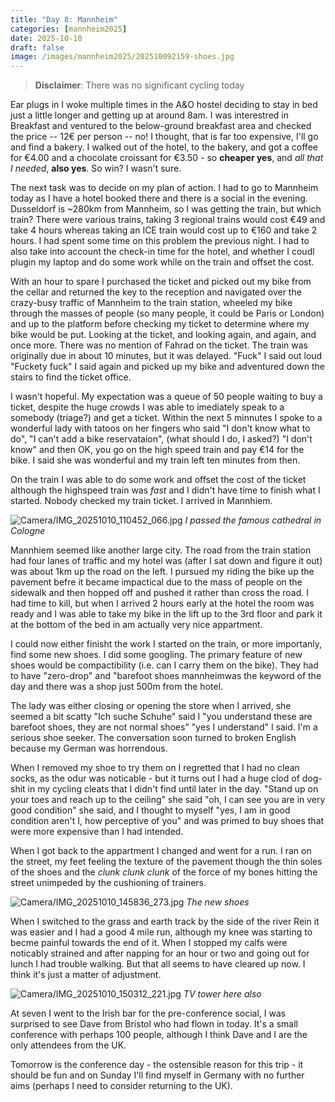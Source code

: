 ```yaml
--- 
title: "Day 8: Mannheim"
categories: [mannheim2025]
date: 2025-10-10
draft: false
image: /images/mannheim2025/202510092159-shoes.jpg
---
```

> **Disclaimer**: There was no significant cycling today

Ear plugs in I woke multiple times in the A&O hostel deciding to stay in bed
just a little longer and getting up at around 8am. I was interestred in
Breakfast and ventured to the below-ground breakfast area and checked the
price -- 12€ per person -- no! I thought, that is far too expensive, I'll go
and find a bakery. I walked out of the hotel, to the bakery, and got a coffee
for €4.00 and a chocolate croissant for €3.50 - so **cheaper yes**, and _all that I
needed_, **also yes**. So win? I wasn't sure.

The next task was to decide on my plan of action. I had to go to Mannheim
today as I have a hotel booked there and there is a social in the evening.
Dusseldorf is ~280km from Mannheim, so I  was getting the train, but which
train? There were various trains, taking 3 regional trains would cost €49
and take 4 hours whereas taking an ICE train would cost up to €160 and take 2
hours. I had spent some time on this problem the previous night. I had to also
take into account the check-in time for the hotel, and whether I coudl plugin
my laptop and do some work while on the train and offset the cost.

With an hour to spare I purchased the ticket and picked out my bike from the
cellar and returned the key to the reception and navigated over the crazy-busy
traffic of Mannheim to the train station, wheeled my bike through the masses
of people (so many people, it could be Paris or London) and up to the platform
before checking my ticket to determine where my bike would be put. Looking at
the ticket, and looking again, and again, and once more. There was no mention
of Fahrad on the ticket. The train was originally due in about 10 minutes, but
it was delayed. "Fuck" I said out loud "Fuckety fuck" I said again and picked
up my bike and adventured down the stairs to find the ticket office.

I wasn't hopeful. My expectation was a queue of 50 people waiting to buy a
ticket, despite the huge crowds I was able to imediately speak to a somebody
(triage?) and get a ticket. Within the next 5 minnutes I spoke to a wonderful
lady with tatoos on her fingers who said "I don't know what to do", "I can't
add a bike reservataion", (what should I do, I asked?) "I don't know" and then
OK, you go on the high speed train and pay €14 for the bike. I said she was
wonderful and my train left ten minutes from then.

On the train I was able to do some work and offset the cost of the ticket
although the highspeed train was _fast_ and I didn't have time to finish what
I started. Nobody checked my train ticket. I arrived in Mannhiem.

![Camera/IMG_20251010_110452_066.jpg](/images/mannheim2025/202510092159-cathedral.jpg)
*I passed the famous cathedral in Cologne*

Mannhiem seemed like another large city. The road from the train station had
four lanes of traffic and my hotel was (after I sat down and figure it out)
was about 1km up the road on the left. I pursued my riding the bike up the
pavement befre it became impactical due to the mass of people on the sidewalk
and then hopped off and pushed it rather than cross the road. I had time to
kill, but when I arrived 2 hours early at the hotel the room was ready and I
was able to take my bike in the lift up to the 3rd floor and park it at the
bottom of the bed in am actually very nice appartment.

I could now either finisht the work I started on the train, or more
importanly, find some new shoes. I did some googling. The primary feature of
new shoes would be compactibility (i.e. can I carry them on the bike). They
had to have "zero-drop" and "barefoot shoes mannheimwas the keyword of the day
and there was a shop just 500m from the hotel.

The lady was either closing or opening the store when I arrived, she seemed a
bit scatty "Ich suche Schuhe" said I "you understand these are barefoot
shoes, they are not normal shoes" "yes I understand" I said. I'm a serious
shoe seeker. The conversation soon turned to broken English because my German
was horrendous.

When I removed my shoe to try them on I regretted that I had no clean socks,
as the odur was noticable - but it turns out I had a huge clod of dog-shit in
my cycling cleats that I didn't find until later in the day. "Stand up on your
toes and reach up to the ceiling" she said "oh, I can see you are in very good
condition"  she said, and I thought to myself "yes, I am in good condition
aren't I, how perceptive of you" and was primed to buy shoes that were more expensive
than I had intended.

When I got back to the appartment I changed and went for a run. I ran on the
street, my feet feeling the texture of the pavement though the thin soles of
the shoes and the _clunk clunk clunk_ of the force of my bones hitting the
street unimpeded by the cushioning of trainers.

![Camera/IMG_20251010_145836_273.jpg](/images/mannheim2025/202510092159-shoes.jpg)
*The new shoes*

When I switched to the grass and earth track by the side of the river Rein it
was easier and I had a good 4 mile run, although my knee was starting to becme
painful towards the end of it. When I stopped my calfs were noticably strained
and after napping for an hour or two and going out for lunch I had trouble
walking. But that all seems to have cleared up now. I think it's just a matter
of adjustment.

![Camera/IMG_20251010_150312_221.jpg](/images/mannheim2025/202510092159-tv.jpg)
*TV tower here also*

At seven I went to the Irish bar for the pre-conference social, I was surprised
to see Dave from Bristol who had flown in today. It's a small conference with
perhaps 100 people, although I think Dave and I are the only attendees from
the UK.

Tomorrow is the conference day - the ostensible reason for this trip - it
should be fun and on Sunday I'll find myself in Germany with no further aims
(perhaps I need to consider returning to the UK).
